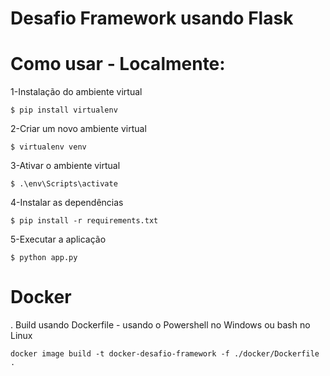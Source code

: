 # Desafio Framework usando Flask

# Como usar - Localmente:

1-Instalação do ambiente virtual

```
$ pip install virtualenv
```

2-Criar um novo ambiente virtual

```
$ virtualenv venv
```

3-Ativar o ambiente virtual

```
$ .\env\Scripts\activate
```

4-Instalar as dependências

```
$ pip install -r requirements.txt
```

5-Executar a aplicação

```
$ python app.py
```

# Docker

. Build usando Dockerfile - usando o Powershell no Windows ou bash no Linux

``` 
docker image build -t docker-desafio-framework -f ./docker/Dockerfile .
```